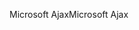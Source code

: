 <span data-ttu-id="df65b-101">Microsoft Ajax</span><span class="sxs-lookup"><span data-stu-id="df65b-101">Microsoft Ajax</span></span>